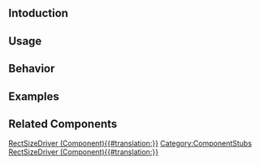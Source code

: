 <languages></languages> <translate>

## Intoduction

## Usage

## Behavior

## Examples

## Related Components

</translate>

[RectSizeDriver
(Component){{#translation:}}](Category:Components{{#translation:}} "wikilink")
[Category:ComponentStubs](Category:ComponentStubs "wikilink")
[RectSizeDriver
(Component){{#translation:}}](Category:Components:UIX:Utility{{#translation:}} "wikilink")